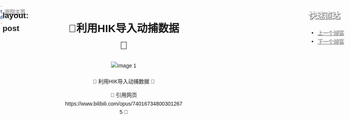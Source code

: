 ```yaml
---
title: baojizhu4
date: 2025-04-25
---
```

layout: post
---

<!DOCTYPE html>
<html lang="zh">
<head>
    <meta charset="UTF-8">
    <meta name="viewport" content="width=device-width, initial-scale=1.0">
    <title>鲍继助的博客</title>
    <style>
        body {
            display: flex;
            flex-direction: row;
            margin: 0;
            padding: 0;
            font-family: Arial, sans-serif;
            line-height: 1.6;
        }
        .sidebar {
            width: 15%;
            background-color: #f4f4f4;
            padding: 10px;
            box-sizing: border-box;
            position: fixed;
            height: 100%;
            overflow-y: auto;
        }
        .content {
            width: 70%;
            padding: 20px;
            box-sizing: border-box;
            margin-left: 15%;
        }
        .sidebar h2 {
            font-size: 1.2em;
            margin-bottom: 10px;
        }
        .sidebar ul {
            list-style: none;
            padding: 0;
        }
        .sidebar ul li {
            margin-bottom: 10px;
        }
        video {
            margin-bottom: 20px;
            border: 5px solid #ccc;
            border-radius: 10px;
        }
    </style>
</head>
<body>
    <div class="sidebar" style="background: url('../image/20240626/side.jpg') no-repeat center center; background-size: cover;">
        <ul>
            <li><a href="..\index.html" style="color: white; text-shadow: 1px 1px 2px black;">返回主页</a></li>
        </ul>
    </div>
    <div class="content" style="text-align: center;">
        <h1>🎉利用HIK导入动捕数据🎉</h1>
        <div style="display: flex; flex-direction: column; align-items: center; gap: 20px;">
            <img src="../image/20240810/利用HIK导入动捕数据.jpeg" alt="Image 1" style="width: auto; max-width: 100%; height: auto;">
        </div>
        <p style="margin-top: 20px; text-align: center; line-height: 1.8; font-size: 1.1em;">
            <p>🌟 利用HIK导入动捕数据 🌟</p>
            <p>🌟 引用网页https://www.bilibili.com/opus/740167348003012675 🌟</p>
        </p>
        </div>
    </div>
    <div class="right-sidebar" style="right: 0; left: auto; background: url('../image/20240622/right.jpg') no-repeat center center; background-size: cover; width: 15%; position: fixed; height: 100%; overflow-y: auto;">
        <h2 style="color: white; text-shadow: 1px 1px 2px black;">快速直达</h2>
        <ul>
            <li><a href="..\pages\20240801.html" style="color: white; text-shadow: 1px 1px 2px black;">上一个博客</a></li>
            <li><a href="..\pages\20240810.html" style="color: white; text-shadow: 1px 1px 2px black;">下一个博客</a></li>
        </ul>
    </div>
</body>
</html>